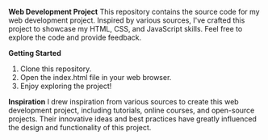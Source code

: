 **Web Development Project**
This repository contains the source code for my web development project. Inspired by various sources, I've crafted this project to showcase my HTML, CSS, and JavaScript skills. Feel free to explore the code and provide feedback.

**Getting Started**
1. Clone this repository.
2. Open the index.html file in your web browser.
3. Enjoy exploring the project!

**Inspiration**
I drew inspiration from various sources to create this web development project, including tutorials, online courses, and open-source projects. Their innovative ideas and best practices have greatly influenced the design and functionality of this project.
